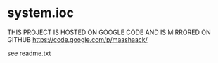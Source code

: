 system.ioc
==========

THIS PROJECT IS HOSTED ON GOOGLE CODE AND IS MIRRORED ON GITHUB
https://code.google.com/p/maashaack/


see readme.txt
